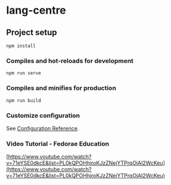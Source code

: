 # lang-centre

## Project setup
```
npm install
```

### Compiles and hot-reloads for development
```
npm run serve
```

### Compiles and minifies for production
```
npm run build
```

### Customize configuration
See [Configuration Reference](https://cli.vuejs.org/config/).

### Video Tutorial - Fedorae Education 
[https://www.youtube.com/watch?v=71eYSE0dkcE&list=PL0kQPOHhjroKJzZNejYTPrqOjAl2WcKeu](https://www.youtube.com/watch?v=71eYSE0dkcE&list=PL0kQPOHhjroKJzZNejYTPrqOjAl2WcKeu)
